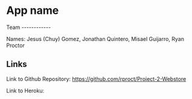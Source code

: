 # App name

Team ------------

Names: Jesus (Chuy) Gomez, Jonathan Quintero, Misael Guijarro, Ryan Proctor

## Links
Link to Github Repository: 
https://github.com/rproct/Project-2-Webstore

Link to Heroku:
